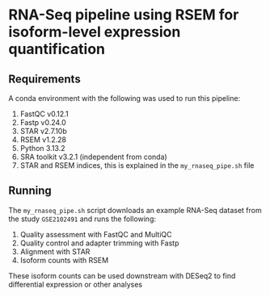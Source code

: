 # RNA-Seq pipeline using RSEM for isoform-level expression quantification

## Requirements
A conda environment with the following was used to run this pipeline:
1. FastQC v0.12.1
2. Fastp v0.24.0
3. STAR v2.7.10b
4. RSEM v1.2.28
5. Python 3.13.2
6. SRA toolkit v3.2.1 (independent from conda)
7. STAR and RSEM indices, this is explained in the `my_rnaseq_pipe.sh` file

## Running
The `my_rnaseq_pipe.sh` script downloads an example RNA-Seq dataset from the study `GSE2102491` and runs the following:
1. Quality assessment with FastQC and MultiQC
2. Quality control and adapter trimming with Fastp
3. Alignment with STAR
4. Isoform counts with RSEM

These isoform counts can be used downstream with DESeq2 to find differential expression or other analyses

